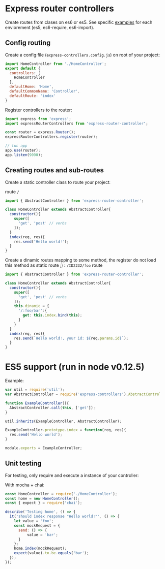 # Express router controllers

Create routes from clases on es6 or es5. See specific [examples](https://github.com/castiarena/express-router-controller/tree/master/examples) for each enviorement (es5, es6-require, es6-import).

## Config routing

Create a config file (`express-controllers.config.js`) on root of your project:
```js
import HomeController from './HomeController';
export default {
  controllers: [
    HomeController
  ],
  defaultHome: 'Home',
  defaultCommonName: 'Controller',
  defaultRoute: 'index'
}
```

Register controllers to the router:
```js
import express from 'express';
import expressRouterControllers from 'express-router-controller';

const router = express.Router();
expressRouterControllers.register(router);

// tun app
app.use(router);
app.listen(9000);
```
## Creating routes and sub-routes

Create a static controller class to route your project:

route `/`
```js
import { AbstractController } from 'express-router-controller';

class HomeController extends AbstractController{
  constructor(){
    super([
      'get', 'post' // verbs
    ]);
  }
  index(req, res){
    res.send('Hello world!');
  }
}
```

Create a dinamic routes mapping to some method, the register do not load this method as static route ;) : `/ID2232/foo` route
```js
import { AbstractController } from 'express-router-controller';

class HomeController extends AbstractController{
  constructor(){
    super([
      'get', 'post' // verbs
    ]);
    this.dinamic = {
      '/:foo/bar':{
        get: this.index.bind(this);
      }
    }
  }
  index(req, res){
    res.send(`Hello world!, your id: ${req.params.id}`);
  }
}
```


# ES5 support (run in node v0.12.5)

Example:

```js
var util = require('util');
var AbstractController = require('express-controllers').AbstractController;

function ExampleController(){
  AbstractController.call(this, ['get']);
}

util.inherits(ExampleController, AbstractController);

ExampleController.prototype.index = function(req, res){
  res.send('Hello world');
}

module.exports = ExampleController;
```


## Unit testing
For testing, only require and execute a instance of your controller:

With mocha + chai:
```js
const HomeController = require('./HomeController');
const home = new HomeController();
const { expect } = require('chai');

describe('Testing home', () => {
  it('should index response "Hello world!"', () => {
    let value = 'foo';
    const mockRequest = {
      send: () => {
          value = 'bar';
      }
    };
    home.index(mockRequest);
    expect(value).to.be.equals('bar');
  });
});
```
